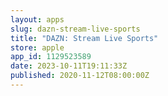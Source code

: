 ```yaml
---
layout: apps
slug: dazn-stream-live-sports
title: "DAZN: Stream Live Sports"
store: apple
app_id: 1129523589
date: 2023-10-11T19:11:33Z
published: 2020-11-12T08:00:00Z
---
```

